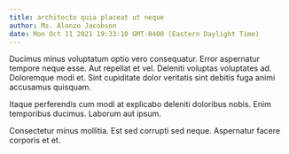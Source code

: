 ```yaml
---
title: architecto quia placeat ut neque
author: Ms. Alonzo Jacobson
date: Mon Oct 11 2021 19:33:10 GMT-0400 (Eastern Daylight Time)
---
```

Ducimus minus voluptatum optio vero consequatur. Error aspernatur tempore neque esse. Aut repellat et vel. Deleniti voluptas voluptates ad. Doloremque modi et. Sint cupiditate dolor veritatis sint debitis fuga animi accusamus quisquam.

 Itaque perferendis cum modi at explicabo deleniti doloribus nobis. Enim temporibus ducimus. Laborum aut ipsum.

 Consectetur minus mollitia. Est sed corrupti sed neque. Aspernatur facere corporis et et.